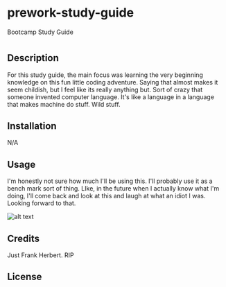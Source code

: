 # prework-study-guide
Bootcamp Study Guide
# <Your-Project-Title>

## Description

For this study guide, the main focus was learning the very beginning knowledge on this fun little coding adventure. Saying that almost makes it seem childish, but I feel like its really anything but. Sort of crazy that someone invented computer language. It's like a language in a language that makes machine do stuff. Wild stuff.

## Installation

N/A

## Usage

I'm honestly not sure how much I'll be using this. I'll probably use it as a bench mark sort of thing. LIke, in the future when I actually know what I'm doing, I'll come back and look at this and laugh at what an idiot I was. Looking forward to that. 

![alt text](assets/images/screenshot.png)

## Credits

Just Frank Herbert. RIP

## License

